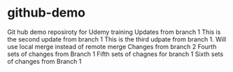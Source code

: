 # github-demo
Git hub demo reposiroty for Udemy training
Updates from branch 1
This is the second update from branch 1
This is the third udpate from branch 1. Will use local merge instead of remote merge
Changes from branch 2
Fourth sets of changes from Branch 1
Fifth sets of chagnes for branch 1 
Sixth sets of changes from Branch 1